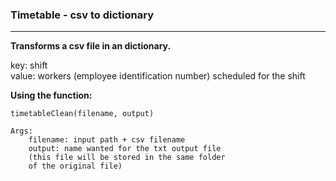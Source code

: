 ### Timetable - csv to dictionary
<hr>

<b>Transforms a csv file in an dictionary.</b>

key: shift <br>
value: workers (employee identification number) scheduled for the shift

<b>Using the function:</b>

    timetableClean(filename, output)

    Args:
        filename: input path + csv filename
        output: name wanted for the txt output file
        (this file will be stored in the same folder 
        of the original file)


